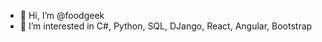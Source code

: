 - 👋 Hi, I’m @foodgeek
- 👀 I’m interested in C#, Python, SQL, DJango, React, Angular, Bootstrap


<!---
foodgeek/foodgeek is a ✨ special ✨ repository because its `README.md` (this file) appears on your GitHub profile.
You can click the Preview link to take a look at your changes.
--->
